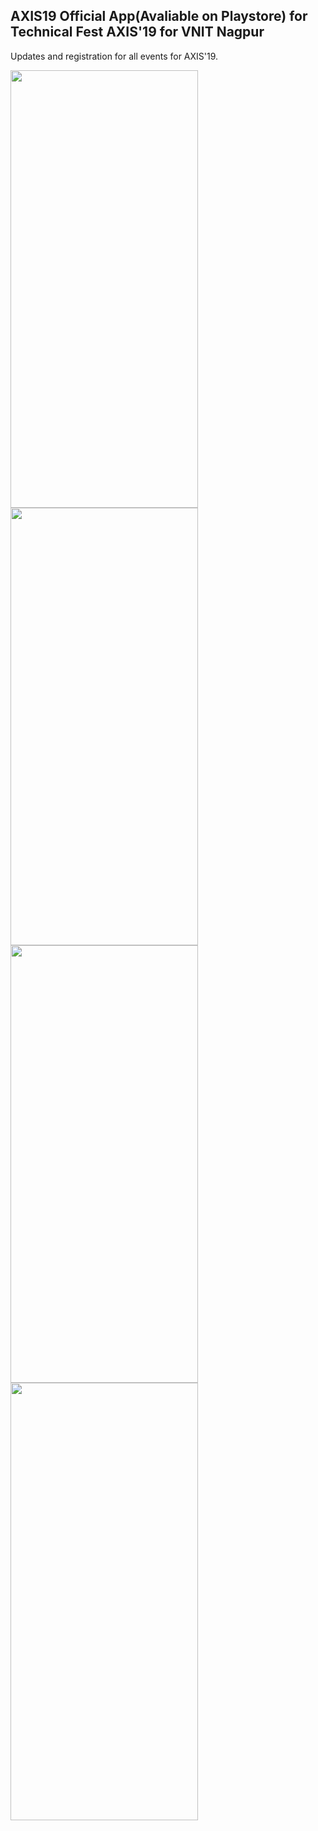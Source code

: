 ## AXIS19 Official App(Avaliable on Playstore) for Technical Fest AXIS'19 for VNIT Nagpur

Updates and registration for all events for AXIS'19.

<img src="https://drive.google.com/uc?export=view&id=1sCvuErSaMW9IYcs2Tiz_fmvXOqvdjRYV" width="300" height="700">

<img src="https://drive.google.com/uc?export=view&id=168fMqq6g23GY3k7G2BqA9QZZ77aSd3Wa" width="300" height="700">

<img src="https://drive.google.com/uc?export=view&id=1VUa60AB4q-JUJI7L1mfRM2bTsKAukaFA" width="300" height="700">

<img src="https://drive.google.com/uc?export=view&id=13d97EUy10EkxxZ5obBmmKx9nRfw__if-" width="300" height="700">
